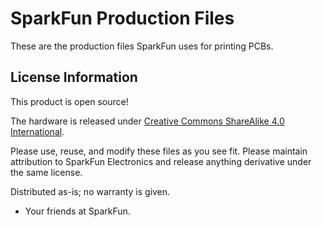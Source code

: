 SparkFun <PRODUCT NAME> Production Files
=========================================


These are the production files SparkFun uses for printing PCBs.


License Information
-------------------
This product is open source! 

The hardware is released under [Creative Commons ShareAlike 4.0 International](https://creativecommons.org/licenses/by-sa/4.0/).

Please use, reuse, and modify these files as you see fit. Please maintain attribution to SparkFun Electronics and release anything derivative under the same license.

Distributed as-is; no warranty is given.

- Your friends at SparkFun.
